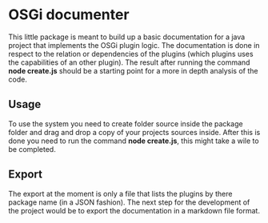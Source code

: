 # OSGi documenter
This little package is meant to build up a basic documentation for a java project that implements the OSGi plugin logic.
The documentation is done in respect to the relation or dependencies of the plugins (which plugins uses the capabilities of an other plugin). The result after running the command **node create.js** should be a starting point for a more in depth analysis of the code.
## Usage
To use the system you need to create folder source inside the package folder and drag and drop a copy of your projects sources inside. 
After this is done you need to run the command **node create.js**, this might take a wile to be completed.
## Export
The export at the moment is only a file that lists the plugins by there package name (in a JSON fashion). The next step for the development of the project would be to export the documentation in a markdown file format.